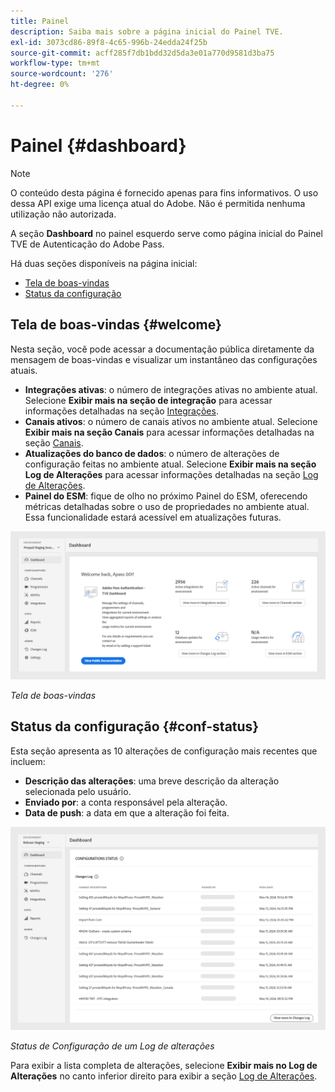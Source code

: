 ```yaml
---
title: Painel
description: Saiba mais sobre a página inicial do Painel TVE.
exl-id: 3073cd86-89f8-4c65-996b-24edda24f25b
source-git-commit: acff285f7db1bdd32d5da3e01a770d9581d3ba75
workflow-type: tm+mt
source-wordcount: '276'
ht-degree: 0%

---
```


# Painel {#dashboard}

>[!NOTE]
>
>O conteúdo desta página é fornecido apenas para fins informativos. O uso dessa API exige uma licença atual do Adobe. Não é permitida nenhuma utilização não autorizada.

A seção **Dashboard** no painel esquerdo serve como página inicial do Painel TVE de Autenticação do Adobe Pass.

Há duas seções disponíveis na página inicial:

* [Tela de boas-vindas](#welcome-screen)
* [Status da configuração](#configuration-status)

## Tela de boas-vindas {#welcome}

Nesta seção, você pode acessar a documentação pública diretamente da mensagem de boas-vindas e visualizar um instantâneo das configurações atuais.

* **Integrações ativas**: o número de integrações ativas no ambiente atual. Selecione **Exibir mais na seção de integração** para acessar informações detalhadas na seção [Integrações](tve-dashboard-integrations.md).
* **Canais ativos**: o número de canais ativos no ambiente atual. Selecione **Exibir mais na seção Canais** para acessar informações detalhadas na seção [Canais](tve-dashboard-channels.md).
* **Atualizações do banco de dados**: o número de alterações de configuração feitas no ambiente atual. Selecione **Exibir mais na seção Log de Alterações** para acessar informações detalhadas na seção [Log de Alterações](tve-dashboard-changes-log.md).
* **Painel do ESM**: fique de olho no próximo Painel do ESM, oferecendo métricas detalhadas sobre o uso de propriedades no ambiente atual. Essa funcionalidade estará acessível em atualizações futuras.

![Tela de boas-vindas](../../assets/tve-dashboard/new-tve-dashboard/dashboard/dashboard-welcome-panel-view.png)

*Tela de boas-vindas*

## Status da configuração {#conf-status}

Esta seção apresenta as 10 alterações de configuração mais recentes que incluem:

* **Descrição das alterações**: uma breve descrição da alteração selecionada pelo usuário.
* **Enviado por**: a conta responsável pela alteração.
* **Data de push**: a data em que a alteração foi feita.

![Status de Configuração de um Log de alterações](../../assets/tve-dashboard/new-tve-dashboard/dashboard/dashboard-configuration-status-panel-view.png)

*Status de Configuração de um Log de alterações*

Para exibir a lista completa de alterações, selecione **Exibir mais no Log de Alterações** no canto inferior direito para exibir a seção [Log de Alterações](tve-dashboard-changes-log.md).
